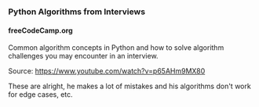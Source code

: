 ### Python Algorithms from Interviews
#### freeCodeCamp.org

Common algorithm concepts in Python and how to solve algorithm challenges you may encounter in an interview.

Source: https://www.youtube.com/watch?v=p65AHm9MX80

These are alright, he makes a lot of mistakes and his algorithms don't work for edge cases, etc.

